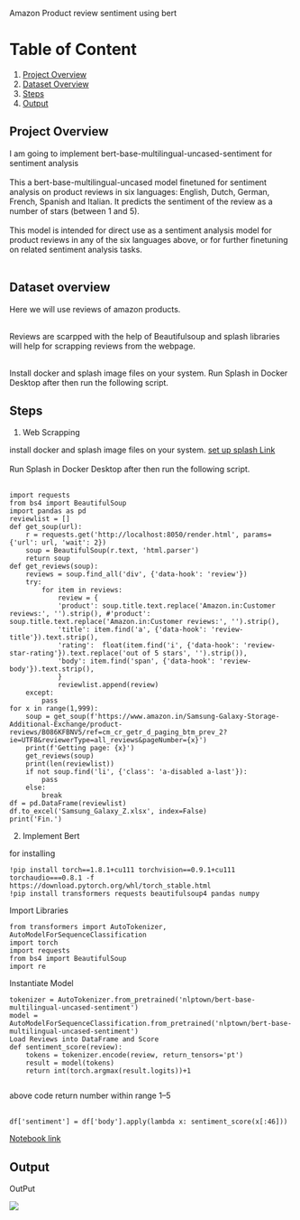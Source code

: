 
Amazon Product review sentiment using bert  

# Table of Content
1. [Project Overview](#project)
2. [Dataset Overview](#dataset)
3. [Steps](#steps)
4. [Output](#output)

<a name="project"></a>
## Project Overview

I am going to implement bert-base-multilingual-uncased-sentiment for sentiment analysis <br><br>
This a bert-base-multilingual-uncased model finetuned for sentiment analysis on product reviews in six languages: English, Dutch, German, French, Spanish and Italian. It predicts the sentiment of the review as a number of stars (between 1 and 5).<br><br>
This model is intended for direct use as a sentiment analysis model for product reviews in any of the six languages above, or for further finetuning on related sentiment analysis tasks.<br><br>

<a name="dataset"></a>
## Dataset overview

Here we will use reviews of amazon products.<br><br>
 
Reviews are scarpped with the help of Beautifulsoup and splash libraries will help for scrapping reviews from the webpage.<br><br>

Install docker and splash image files on your system.
Run Splash in Docker Desktop after then run the following script.


<a name="steps"></a>
## Steps  
1. Web Scrapping

install docker and splash image files on your system. <a href='https://youtu.be/8q2K41QC2nQ'>set up splash Link</a> <br><br>
Run Splash in Docker Desktop after then run the following script.   <br><br>

```
import requests
from bs4 import BeautifulSoup
import pandas as pd
reviewlist = []
def get_soup(url):
    r = requests.get('http://localhost:8050/render.html', params={'url': url, 'wait': 2})
    soup = BeautifulSoup(r.text, 'html.parser')
    return soup
def get_reviews(soup):
    reviews = soup.find_all('div', {'data-hook': 'review'})
    try:
        for item in reviews:
            review = {
            'product': soup.title.text.replace('Amazon.in:Customer reviews:', '').strip(), #'product': soup.title.text.replace('Amazon.in:Customer reviews:', '').strip(),
            'title': item.find('a', {'data-hook': 'review-title'}).text.strip(),
            'rating':  float(item.find('i', {'data-hook': 'review-star-rating'}).text.replace('out of 5 stars', '').strip()),
            'body': item.find('span', {'data-hook': 'review-body'}).text.strip(),
            }
            reviewlist.append(review)
    except:
        pass
for x in range(1,999):
    soup = get_soup(f'https://www.amazon.in/Samsung-Galaxy-Storage-Additional-Exchange/product-reviews/B086KFBNV5/ref=cm_cr_getr_d_paging_btm_prev_2?ie=UTF8&reviewerType=all_reviews&pageNumber={x}')
    print(f'Getting page: {x}')
    get_reviews(soup)
    print(len(reviewlist))
    if not soup.find('li', {'class': 'a-disabled a-last'}):
        pass
    else:
        break
df = pd.DataFrame(reviewlist)
df.to_excel('Samsung_Galaxy_Z.xlsx', index=False)
print('Fin.')
```

2. Implement Bert 

for installing
```
!pip install torch==1.8.1+cu111 torchvision==0.9.1+cu111 torchaudio===0.8.1 -f https://download.pytorch.org/whl/torch_stable.html
!pip install transformers requests beautifulsoup4 pandas numpy
```
Import Libraries <br>
```
from transformers import AutoTokenizer, AutoModelForSequenceClassification
import torch
import requests
from bs4 import BeautifulSoup
import re
```

Instantiate Model <br>
```
tokenizer = AutoTokenizer.from_pretrained('nlptown/bert-base-multilingual-uncased-sentiment')
model = AutoModelForSequenceClassification.from_pretrained('nlptown/bert-base-multilingual-uncased-sentiment')
Load Reviews into DataFrame and Score
def sentiment_score(review):
    tokens = tokenizer.encode(review, return_tensors='pt')
    result = model(tokens)
    return int(torch.argmax(result.logits))+1
    
```    

above code return number within range 1–5 <br><br>
```
df['sentiment'] = df['body'].apply(lambda x: sentiment_score(x[:46]))
```
<a href='https://github.com/pratikp12/Bert-Folder/blob/main/bertsentiment.ipynb'>Notebook link</a>

<a name="output"></a>
## Output
OutPut<br>

<img src='https://miro.medium.com/max/645/1*9__jkcUcucDMaYpWLSeMSw.png'>

<a name="model"></a>


